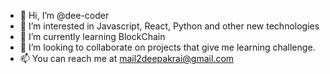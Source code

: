 - 👋 Hi, I’m @dee-coder
- 👀 I’m interested in Javascript, React, Python and other new technologies
- 🌱 I’m currently learning BlockChain
- 💞️ I’m looking to collaborate on projects that give me learning challenge. 
- 📫 You can reach me at mail2deepakrai@gmail.com

<!---
dee-coder/dee-coder is a ✨ special ✨ repository because its `README.md` (this file) appears on your GitHub profile.
You can click the Preview link to take a look at your changes.
--->
